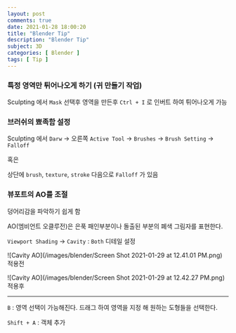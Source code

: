 ```yaml
---
layout: post
comments: true
date: 2021-01-28 18:00:20
title: "Blender Tip"
description: "Blender Tip"
subject: 3D
categories: [ Blender ]
tags: [ Tip ]
---
```


### 특정 영역만 튀어나오게 하기 (귀 만들기 작업)

Sculpting 에서 `Mask` 선택후 영역을 만든후 `Ctrl + I` 로 인버트 하여 튀어나오게 가능


### 브러쉬의 뾰족함 설정

Sculpting 에서 `Darw` ->  오른쪽 `Active Tool` -> `Brushes` -> `Brush Setting` -> `Falloff`

혹은

상단에 `brush`, `texture`, `stroke` 다음으로 `Falloff` 가 있음

 
### 뷰포트의 AO를 조절

덩어리감을 파악하기 쉽게 함

AO(엠비언트 오클루전)은 은푹 패인부분이나 돌출된 부분의 폐색 그림자를 표현한다.

`Viewport Shading` -> `Cavity` : `Both` 디테일 설정

![Cavity AO](/images/blender/Screen Shot 2021-01-29 at 12.41.01 PM.png)
적용전

![Cavity AO](/images/blender/Screen Shot 2021-01-29 at 12.42.27 PM.png)
적용후




---

`B` : 영역 선택이 가능해진다. 드래그 하여 영역을 지정 해 원하는 도형들을 선택한다.


`Shift + A` : 객체 추가
